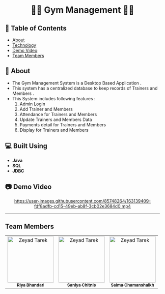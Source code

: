 
<h1 align="center"> 🏋️‍♂️ Gym Management 🏋️‍♀️</h1>

## 📝 Table of Contents

- [About](#about)
- [Technology](#tech)
- [Demo Video](#Screenshots)
- [Team Members](#TeamMembers)

## 📙 About <a name = "about"></a>

- The Gym Management System is a Desktop Based Application .
- This system has a centralized database to keep records of Trainers and Members .
- This System includes following features : 
    1. Admin Login
    2. Add Trainer and Members
    3. Attendance for Trainers and Members 
    4. Update Trainers and Members Data 
    5. Payments detail for Trainers and Members
    6. Display for Trainers and Members

## 💻 Built Using <a name = "tech"></a>

- **Java**
- **SQL**
- **JDBC**


## 📷 Demo Video <a name = "Screenshots"></a>

<div align="center">
 

https://user-images.githubusercontent.com/85748264/163139409-fdf8adfb-cd15-49eb-ab8f-3cb02e3684d0.mp4



   <hr>
</div>

## Team Members <a name = "TeamMembers"></a>

<table>
  <tr>
    <td align="center">
    <a href="https://github.com/RiyaBhandari-2811" target="_black">
    <img src="https://avatars.githubusercontent.com/u/85748264?v=4" width="150px;" alt="Zeyad Tarek"/>
    <br />
    <sub><b>Riya Bhandari</b></sub></a>
    </td>
<td align="center">
    <a href="https://github.com/saniyac17" target="_black">
    <img src="https://avatars.githubusercontent.com/u/98115118?v=4" width="150px;" alt="Zeyad Tarek"/>
    <br />
    <sub><b>Saniya Chitnis</b></sub></a>
    </td>
<td align="center">
    <a href="https://github.com/Salmafatima20" target="_black">
    <img src="https://avatars.githubusercontent.com/u/98114210?v=4" width="150px;" alt="Zeyad Tarek"/>
    <br />
    <sub><b>Salma Chamanshaikh</b></sub></a>
    </td>
  </tr>
 </table>
